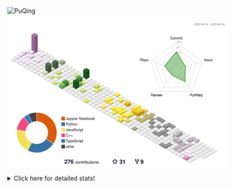 ![PuQing](https://user-images.githubusercontent.com/27223114/171565019-9a56fae6-b08b-421f-99db-7e830da42371.png)

![](./profile-3d-contrib/profile-season-animate.svg)

<details>
<summary>Click here for detailed stats!</summary>

<!--START_SECTION:waka-->
![Lines of code](https://img.shields.io/badge/From%20Hello%20World%20I%27ve%20Written-674.5%20thousand%20lines%20of%20code-blue)

**🐱 My GitHub Data** 

> 📦 244.1 kB Used in GitHub's Storage 
 > 
> 🏆 68 Contributions in the Year 2023
 > 
> 🚫 Not Opted to Hire
 > 
> 📜 25 Public Repositories 
 > 
> 🔑 27 Private Repositories 
 > 
**I'm an Early 🐤** 

```text
🌞 Morning                187 commits         ████░░░░░░░░░░░░░░░░░░░░░   17.79 % 
🌆 Daytime                490 commits         ████████████░░░░░░░░░░░░░   46.62 % 
🌃 Evening                153 commits         ████░░░░░░░░░░░░░░░░░░░░░   14.56 % 
🌙 Night                  221 commits         █████░░░░░░░░░░░░░░░░░░░░   21.03 % 
```


📊 **This Week I Spent My Time On** 

```text
💬 Programming Languages: 
Jupyter Notebook         1 hr 33 mins        ████████████░░░░░░░░░░░░░   49.66 % 
C                        59 mins             ████████░░░░░░░░░░░░░░░░░   31.45 % 
Python                   33 mins             ████░░░░░░░░░░░░░░░░░░░░░   17.99 % 
Makefile                 0 secs              ░░░░░░░░░░░░░░░░░░░░░░░░░   00.33 % 
C++                      0 secs              ░░░░░░░░░░░░░░░░░░░░░░░░░   00.32 % 

🔥 Editors: 
DataSpell                1 hr 27 mins        ████████████░░░░░░░░░░░░░   46.71 % 
VS Code                  1 hr 1 min          ████████░░░░░░░░░░░░░░░░░   32.71 % 
PyCharm                  38 mins             █████░░░░░░░░░░░░░░░░░░░░   20.58 % 

💻 Operating System: 
Windows                  3 hrs 5 mins        █████████████████████████   98.62 % 
Linux                    1 min               ░░░░░░░░░░░░░░░░░░░░░░░░░   00.65 % 
WSL                      1 min               ░░░░░░░░░░░░░░░░░░░░░░░░░   00.55 % 
Mac                      0 secs              ░░░░░░░░░░░░░░░░░░░░░░░░░   00.17 % 
```


<!--END_SECTION:waka-->
</details>
